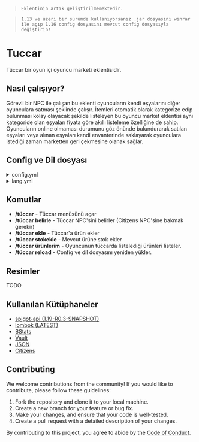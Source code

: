 > `Eklentinin artık geliştirilmemektedir.`

> `1.13 ve üzeri bir sürümde kullanıyorsanız .jar dosyasını winrar ile açıp 1.16 config dosyasını mevcut config dosyasıyla değiştirin!`

# Tuccar

Tüccar bir oyun içi oyuncu marketi eklentisidir. 

## Nasıl çalışıyor?

Görevli bir NPC ile çalışan bu eklenti oyuncuların kendi eşyalarını diğer oyunculara satması şeklinde çalışır. İtemleri otomatik olarak kategorize edip bulunması kolay olayacak şekilde listeleyen bu oyuncu market eklentisi aynı kategoride olan eşyaları fiyata göre akıllı listeleme özelliğine de sahip. Oyuncuların online olmaması durumunu göz önünde bulundurarak satılan eşyaları veya alınan eşyaları kendi envanterinde saklayarak oyunculara istediği zaman marketten geri çekmesine olanak sağlar.

## Config ve Dil dosyası
<details>
  <summary>config.yml</summary>
    Settings:
    # SHIFT + SOL tık ile alınacak adet sayısıdır.
    customBuyAmount: 32
    # Minimum listelenecek satış fiyatı
    minimumPrice: 1
    # Tüccar komut ile açılabilsin mi? /tüccar
    openTuccarViaCmd: false
    # Kategori seçme menüsünün büyüklüğünü belirler
    categorySize: 36
    # Orta tuş ile fiyat güncelleme ayarı.
    middleClickRePrice: true
    # Tüccarın kullanılabileceği dünyaları belirler.
    world:
        # Dünya beyaz listesi aktif edilsin mi?
        worldWhitelist: true
        # Dünya beyaz listesi aktifse hangi dünyalarda çalışsın.
        allowedWorlds:
        - world
    Tax:
    # Alınan vergi bir hesaba yatırılsın mı?
    depositAccount: false
    # Vergi bir hesaba yatırılıyorsa hangi hesap?
    account: Geyik
    # Vergi oranı % kaçtır? 0 yazarak devre dışı bırakabilirsiniz.
    taxRate: 0
    # Ana tüccar bloğudur. Blok ile başlayan kısım kategoridir.
    # Özel kategori oluşturmak için onun gibi yeni bir isim yazabilirsiniz.
    # Aşağıda belirli bilgiler mevcuttur:
    # KATEGORİLER #
    # displayName: Kategorinin görünen adıdır. (Zorunlu)
    # displayLore: Kategorinin görünen açıklamasıdır. (Zorunlu)
    # slot: Kategorinin olması gereken slotudur. (Zorunlu)
    # material: Kategorinin materyalidir. (Zorunlu)
    #
    # ÜRÜNLER #
    # displayName: Eşyanın tüccar guisi üzerinde gözükeceği isim (silinebilir)
    # displayLore: Eşyanın tüccar guisi üzerinde gözükecek açıklaması (silinebilir)
    # itemName: Eşyanın listelenebilmesi için gerekli olan ismidir. Örneğin: itemName: "&6Uçuş Kağıdı" (silinebilir)
    # damage: Eşyanın hasarıdır. 1.8 ve 1.12 arasında geçerlidir. (silinebilir.)
    # material: Eşyanın materyalidir. (Zorunlu)
    # enchantment: Eşyanın tüccara konması için gerekli enchantlardır. Örnek: (silinebilir)
    # enchantment:
    # - "DAMAGE_ALL:5"
    Tuccar:
    Blok:
        slot: 12
        displayName: '&6Bloklar'
        material: GRASS
        displayLore:
        - ''
        - ' &8▪ &7Bu kategoride, ihtiyacın'
        - ' &7olan &eblokları &7inceleyebilir'
        - ' &7ve satın alabilirsin.'
        - ''
        - ' &8▸ &aTıkla ve alışverişe başla!'
        items:
        1: #Birbirinden farklı sayısal değerler girmelisiniz!
            material: ICE
            displayName: '&eBuz'
        2:
            material: PACKED_ICE
            displayName: '&ePaketlenmiş Buz'
        3:
            material: MOSSY_COBBLESTONE
            displayName: '&eYosunlu Taş'
        4:
            material: BRICK
            displayName: '&eTuğla'
        5:
            material: BOOKSHELF
            displayName: '&eKitaplık'
        6:
            material: WOOD
            damage: 0
            displayName: '&eMeşe Tahtası'
        7:
            material: WOOD
            damage: 1
            displayName: '&eLadin Tahtası'
        8:
            material: WOOD
            damage: 2
            displayName: '&eHuş Tahtası'
        9:
            material: WOOD
            damage: 3
            displayName: '&eOrman Tahtası'
        10:
            material: WOOD
            damage: 4
            displayName: '&eAkasya Tahtası'
        11:
            material: WOOD
            damage: 5
            displayName: '&eKoyu Meşe Tahtası'
        12:
            material: LOG
            damage: 0
            displayName: '&eMeşe OdunU'
        13:
            material: LOG
            damage: 1
            displayName: '&eLadin Odunu'
        14:
            material: LOG
            damage: 2
            displayName: '&eHuş Odunu'
        15:
            material: LOG
            damage: 3
            displayName: '&eOrman Odunu'
        16:
            material: LOG_2
            damage: 0
            displayName: '&eAkasya Odunu'
        17:
            material: LOG_2
            damage: 1
            displayName: '&eKoyu Meşe Odunu'
        18:
            material: SPONGE
            displayName: '&eSünger'
        19:
            material: PRISMARINE
            damage: 0
            displayName: '&ePrizmarin'
        20:
            material: PRISMARINE
            damage: 1
            displayName: '&ePrizmarin Tuğlası'
        21:
            material: PRISMARINE
            damage: 2
            displayName: '&eKoyu Prizmarin'
        22:
            material: COAL_BLOCK
            displayName: '&eKömür Bloğu'
        23:
            material: OBSIDIAN
            displayName: '&eObsidyen'
        23:
            material: PUMPKIN
            displayName: '&eBalkabagi'
        24:
            material: LAPIS_BLOCK
            displayName: '&eLapis Blok'
        25:
            material: SEA_LANTERN
            displayName: '&eDeniz Feneri'
        26:
            material: GLOWSTONE
            displayName: '&eIşıktaşı'
        27:
            material: SOUL_SAND
            displayName: '&eRuh Kumu'
        28:
            material: SNOW_BLOCK
            displayName: '&eKar'
        29:
            material: QUARTZ_BLOCK
            damage: 0
            displayName: '&eKuvars Bloğu'
        29:
            material: QUARTZ_BLOCK
            damage: 1
            displayName: '&eKeskin Kuvars Bloğu'
        30:
            material: QUARTZ_BLOCK
            damage: 2
            displayName: '&eKuvars Sütun Bloğu'
        31:
            material: NETHER_BRICK
            displayName: '&eNether Tuğlası'
        32:
            material: NETHERRACK
            displayName: '&eNetherrack'
        33:
            material: SMOOTH_BRICK
            displayName: '&eTaş Tuğla'
        34:
            material: MYCEL
            displayName: '&eMiselyum'
        35:
            material: DIRT
            displayName: '&eToprak'
        36:
            material: COBBLESTONE
            displayName: '&eKırıktaş'
        37:
            material: SAND
            displayName: '&eKum'
        38:
            material: SANDSTONE
            displayName: '&eKumtaşı'
        39:
            material: ENDER_STONE
            displayName: '&eEnd Taşı'
        40:
            material: CLAY
            displayName: '&eKil'
        41:
            material: HARD_CLAY
            displayName: '&eSertleştirilmiş Kil'
        42:
            material: STAINED_CLAY
            damage: 0
            displayName: '&eBeyaz Kil'
        43:
            material: STAINED_CLAY
            damage: 1
            displayName: '&eTuruncu Kil'
        44:
            material: STAINED_CLAY
            damage: 2
            displayName: '&eEflatun Kil'
        45:
            material: STAINED_CLAY
            damage: 3
            displayName: '&eAçık Mavi Kil'
        46:
            material: STAINED_CLAY
            damage: 4
            displayName: '&eSarı Kil'
        47:
            material: STAINED_CLAY
            damage: 5
            displayName: '&eAçık Yeşil Kil'
        48:
            material: STAINED_CLAY
            damage: 6
            displayName: '&ePembe Kil'
        49:
            material: STAINED_CLAY
            damage: 7
            displayName: '&eGri Kil'
        50:
            material: STAINED_CLAY
            damage: 8
            displayName: '&eAçık Gri Kil'
        51:
            material: STAINED_CLAY
            damage: 9
            displayName: '&eCamgöbeği Kil'
        52:
            material: STAINED_CLAY
            damage: 10
            displayName: '&eMor Kil'
        53:
            material: STAINED_CLAY
            damage: 11
            displayName: '&eMavi Kil'
        54:
            material: STAINED_CLAY
            damage: 12
            displayName: '&eKahverengi Kil'
        55:
            material: STAINED_CLAY
            damage: 13
            displayName: '&eYeşil Kil'
        56:
            material: STAINED_CLAY
            damage: 14
            displayName: '&eKırmızı Kil'
        57:
            material: STAINED_CLAY
            damage: 15
            displayName: '&eSiyah Kil'
        58:
            material: WOOL
            damage: 0
            displayName: '&eBeyaz Yün'
        59:
            material: WOOL
            damage: 1
            displayName: '&eTuruncu Yün'
        60:
            material: WOOL
            damage: 2
            displayName: '&eEflatun Yün'
        61:
            material: WOOL
            damage: 3
            displayName: '&eAçık Mavi Yün'
        62:
            material: WOOL
            damage: 4
            displayName: '&eSarı Yün'
        63:
            material: WOOL
            damage: 5
            displayName: '&eAçık Yeşil Yün'
        64:
            material: WOOL
            damage: 6
            displayName: '&ePembe Yün'
        65:
            material: WOOL
            damage: 7
            displayName: '&eGri Yün'
        66:
            material: WOOL
            damage: 8
            displayName: '&eAçık Gri Yün'
        67:
            material: WOOL
            damage: 9
            displayName: '&eCamgöbeği Yün'
        68:
            material: WOOL
            damage: 10
            displayName: '&eMor Yün'
        69:
            material: WOOL
            damage: 11
            displayName: '&eMavi Yün'
        70:
            material: WOOL
            damage: 12
            displayName: '&eKahverengi Yün'
        71:
            material: WOOL
            damage: 13
            displayName: '&eYeşil Yün'
        72:
            material: WOOL
            damage: 14
            displayName: '&eKırmızı Yün'
        73:
            material: WOOL
            damage: 15
            displayName: '&eSiyah Yün'
        75:
            material: GLASS
            displayName: '&eCam'
        76:
            material: STAINED_GLASS
            damage: 0
            displayName: '&eBeyaz Cam'
        77:
            material: STAINED_GLASS
            damage: 1
            displayName: '&eTuruncu Cam'
        78:
            material: STAINED_GLASS
            damage: 2
            displayName: '&eEflatun Cam'
        79:
            material: STAINED_GLASS
            damage: 3
            displayName: '&eAçık Mavi Cam'
        80:
            material: STAINED_GLASS
            damage: 4
            displayName: '&eSarı Cam'
        81:
            material: STAINED_GLASS
            damage: 5
            displayName: '&eAçık Yeşil Cam'
        82:
            material: STAINED_GLASS
            damage: 6
            displayName: '&ePembe Cam'
        83:
            material: STAINED_GLASS
            damage: 7
            displayName: '&eGri Cam'
        84:
            material: STAINED_GLASS
            damage: 8
            displayName: '&eAçık Gri Cam'
        85:
            material: STAINED_GLASS
            damage: 9
            displayName: '&eCamgöbeği Cam'
        86:
            material: STAINED_GLASS
            damage: 10
            displayName: '&eMor Cam'
        87:
            material: STAINED_GLASS
            damage: 11
            displayName: '&eMavi Cam'
        88:
            material: STAINED_GLASS
            damage: 12
            displayName: '&eKahverengi Cam'
        89:
            material: STAINED_GLASS
            damage: 13
            displayName: '&eYeşil Cam'
        90:
            material: STAINED_GLASS
            damage: 14
            displayName: '&eKırmızı Cam'
        91:
            material: STAINED_GLASS
            damage: 15
            displayName: '&eSiyah Cam'
    Dekor:
        slot: 13
        displayName: '&6Dekorasyon'
        material: BANNER
        displayLore:
        - ''
        - ' &8▪ &7Bu kategoride, ihtiyacın'
        - ' &7olan &edekorasyon ürünlerini'
        - ' &7inceleyebilir ve satın'
        - ' &7alabilirsin.'
        - ''
        - ' &8▸ &aTıkla ve alışverişe başla!'
        items:
        92:
            material: FENCE
            displayName: '&eMeşe Çiti'
        93:
            material: SPRUCE_FENCE
            displayName: '&eLadin Çiti'
        94:
            material: BIRCH_FENCE
            displayName: '&eHuş Çiti'
        95:
            material: JUNGLE_FENCE
            displayName: '&eOrman Çiti'
        96:
            material: ACACIA_FENCE
            displayName: '&eAkasya Çiti'
        97:
            material: DARK_OAK_FENCE
            displayName: '&eKoyu Meşe Çiti'
        98:
            material: COBBLE_WALL
            damage: 0
            displayName: '&eKırıktaş Duvar'
        99:
            material: COBBLE_WALL
            damage: 1
            displayName: '&eYosunlu Kırıktaş Duvar'
        100:
            material: IRON_FENCE
            displayName: '&eDemir Parmaklık'
        101:
            material: FENCE_GATE
            displayName: '&eMeşe Çit Kapısı'
        102:
            material: SPRUCE_FENCE_GATE
            displayName: '&eLadin Çit Kapısı'
        103:
            material: BIRCH_FENCE_GATE
            displayName: '&eHuş Çit Kapısı'
        104:
            material: JUNGLE_FENCE_GATE
            displayName: '&eOrman Çit Kapısı'
        105:
            material: ACACIA_FENCE_GATE
            displayName: '&eAkasya Çit Kapısı'
        106:
            material: DARK_OAK_FENCE_GATE
            displayName: '&eKoyu Meşe Çit Kapısı'
        107:
            material: FLOWER_POT_ITEM
            displayName: '&eSaksi'
        108:
            material: ARMOR_STAND
            displayName: '&eZırh Askısı'
        109:
            material: PAINTING
            displayName: '&eTablo'
        110:
            material: BANNER
            damage: 0
            displayName: '&eBeyaz Flama'
        111:
            material: BANNER
            damage: 1
            displayName: '&eTuruncu Flama'
        112:
            material: BANNER
            damage: 2
            displayName: '&eEflatun Flama'
        113:
            material: BANNER
            damage: 3
            displayName: '&eAçık Mavi Flama'
        114:
            material: BANNER
            damage: 4
            displayName: '&eSarı Flama'
        115:
            material: BANNER
            damage: 5
            displayName: '&eAçık Yeşil Flama'
        116:
            material: BANNER
            damage: 6
            displayName: '&ePembe Flama'
        117:
            material: BANNER
            damage: 7
            displayName: '&eGri Flama'
        118:
            material: BANNER
            damage: 8
            displayName: '&eAçık Gri Flama'
        119:
            material: BANNER
            damage: 9
            displayName: '&eCamgöbeği Flama'
        120:
            material: BANNER
            damage: 10
            displayName: '&eMor Flama'
        121:
            material: BANNER
            damage: 11
            displayName: '&eMavi Flama'
        122:
            material: BANNER
            damage: 12
            displayName: '&eKahverengi Flama'
        123:
            material: BANNER
            damage: 13
            displayName: '&eYeşil Flama'
        124:
            material: BANNER
            damage: 14
            displayName: '&eKırmızı Flama'
        125:
            material: BANNER
            damage: 15
            displayName: '&eSiyah Flama'
        126:
            material: THIN_GLASS
            displayName: '&eInce Cam'
        127:
            material: STAINED_GLASS_PANE
            damage: 0
            displayName: '&eBeyaz Ince Cam'
        128:
            material: STAINED_GLASS_PANE
            damage: 1
            displayName: '&eTuruncu Ince Cam'
        129:
            material: STAINED_GLASS_PANE
            damage: 2
            displayName: '&eEflatun Ince Cam'
        130:
            material: STAINED_GLASS_PANE
            damage: 3
            displayName: '&eAçık Mavi Ince Cam'
        131:
            material: STAINED_GLASS_PANE
            damage: 4
            displayName: '&eSarı Ince Cam'
        132:
            material: STAINED_GLASS_PANE
            damage: 5
            displayName: '&eAçık Yeşil Ince Cam'
        133:
            material: STAINED_GLASS_PANE
            damage: 6
            displayName: '&ePembe Ince Cam'
        134:
            material: STAINED_GLASS_PANE
            damage: 7
            displayName: '&eGri Ince Cam'
        135:
            material: STAINED_GLASS_PANE
            damage: 8
            displayName: '&eAçık Gri Ince Cam'
        136:
            material: STAINED_GLASS_PANE
            damage: 9
            displayName: '&eCamgöbeği Ince Cam'
        137:
            material: STAINED_GLASS_PANE
            damage: 10
            displayName: '&eMor Ince Cam'
        138:
            material: STAINED_GLASS_PANE
            damage: 11
            displayName: '&eMavi Ince Cam'
        139:
            material: STAINED_GLASS_PANE
            damage: 12
            displayName: '&eKahverengi Ince Cam'
        140:
            material: STAINED_GLASS_PANE
            damage: 13
            displayName: '&eYeşil Ince Cam'
        141:
            material: STAINED_GLASS_PANE
            damage: 14
            displayName: '&eKırmızı Ince Cam'
        142:
            material: STAINED_GLASS_PANE
            damage: 15
            displayName: '&eSiyah Ince Cam'
        143:
            material: CARPET
            damage: 0
            displayName: '&eBeyaz Halı'
        144:
            material: CARPET
            damage: 1
            displayName: '&eTuruncu Halı'
        145:
            material: CARPET
            damage: 2
            displayName: '&eEflatun Halı'
        146:
            material: CARPET
            damage: 3
            displayName: '&eAçık Mavi Halı'
        147:
            material: CARPET
            damage: 4
            displayName: '&eSarı Halı'
        148:
            material: CARPET
            damage: 5
            displayName: '&eAçık Yeşil Halı'
        149:
            material: CARPET
            damage: 6
            displayName: '&ePembe Halı'
        150:
            material: CARPET
            damage: 7
            displayName: '&eGri Halı'
        151:
            material: CARPET
            damage: 8
            displayName: '&eAçık Gri Halı'
        152:
            material: CARPET
            damage: 9
            displayName: '&eCamgöbeği Halı'
        153:
            material: CARPET
            damage: 10
            displayName: '&eMor Halı'
        154:
            material: CARPET
            damage: 11
            displayName: '&eMavi Halı'
        155:
            material: CARPET
            damage: 12
            displayName: '&eKahverengi Halı'
        156:
            material: CARPET
            damage: 13
            displayName: '&eYeşil Halı'
        157:
            material: CARPET
            damage: 14
            displayName: '&eKırmızı Halı'
        158:
            material: CARPET
            damage: 15
            displayName: '&eSiyah Halı'
    KızılT:
        slot: 14
        displayName: '&6Kızıltaş ve Ulaşım'
        material: REDSTONE
        displayLore:
        - ''
        - ' &8▪ &7Bu kategoride, ihtiyacın'
        - ' &7olan &ekızıltaş ürünlerini'
        - ' &7inceleyebilir ve satın'
        - ' &7alabilirsin.'
        - ''
        - ' &8▸ &aTıkla ve alışverişe başla!'
        items:
        159:
            material: NOTE_BLOCK
            displayName: '&eNota Bloğu'
        160:
            material: PISTON_BASE
            displayName: '&ePiston'
        161:
            material: REDSTONE_LAMP_OFF
            displayName: '&eKızıltaş Lambası'
        162:
            material: DAYLIGHT_DETECTOR
            displayName: '&eGüneş Sensörü'
        163:
            material: REDSTONE
            displayName: '&eKızıltaş'
        164:
            material: REDSTONE_BLOCK
            displayName: '&eKızıltaş Bloğu'
        165:
            material: HOPPER
            displayName: '&eHuni'
        166:
            material: DIODE
            displayName: '&eKızıltaş Yineleyici'
        167:
            material: REDSTONE_COMPARATOR
            displayName: '&eKızıltaş Karşılaştırıcı'
        168:
            material: WOOD_DOOR
            displayName: '&eMeşe Kapı'
        169:
            material: IRON_DOOR
            displayName: '&eDemir Kapı'
        170:
            material: SPRUCE_DOOR_ITEM
            displayName: '&eLadin Kapı'
        171:
            material: BIRCH_DOOR_ITEM
            displayName: '&eHuş Kapı'
        172:
            material: JUNGLE_DOOR_ITEM
            displayName: '&eOrman Kapı'
        173:
            material: ACACIA_DOOR_ITEM
            displayName: '&eAkasya Kapı'
        174:
            material: DARK_OAK_DOOR_ITEM
            displayName: '&eKoyu Meşe Kapı'
        175:
            material: POWERED_RAIL
            displayName: '&eGüçlendirilmiş Ray'
        176:
            material: DETECTOR_RAIL
            displayName: '&eDedektör Ray'
        177:
            material: ACTIVATOR_RAIL
            displayName: '&eAktivatör Ray'
        178:
            material: RAILS
            displayName: '&eRay'
        179:
            material: MINECART
            displayName: '&eMinecart'
        180:
            material: STORAGE_MINECART
            displayName: '&eSandıklı Vagon'
        181:
            material: HOPPER_MINECART
            displayName: '&eHunili Vagon'
        182:
            material: POWERED_MINECART
            displayName: '&eFırınlı Vagon'
        183:
            material: DISPENSER
            displayName: '&eFırlatıcı'
        184:
            material: DROPPER
            displayName: '&eBırakıcı'
        185:
            material: SADDLE
            displayName: '&eEyer'
        186:
            material: BOAT
            displayName: '&eTekne'
        187:
            material: CARROT_STICK
            displayName: '&eHavuçlu Olta'
    Iksir:
        slot: 15
        displayName: '&6Iksir'
        material: BREWING_STAND_ITEM
        displayLore:
        - ''
        - ' &8▪ &7Bu kategoride, ihtiyacın'
        - ' &7olan &eiksirleri &7inceleyebilir'
        - ' &7ve satın alabilirsin.'
        - ''
        - ' &8▸ &aTıkla ve alışverişe başla!'
        items:
        188:
            material: POTION
            damage: 0
            displayName: '&eSu Şişesi'
        189:
            material: GLASS_BOTTLE
            displayName: '&eCam Şişe'
        190:
            material: GHAST_TEAR
            displayName: '&eGhast Gözyaşı'
        191:
            material: FERMENTED_SPIDER_EYE
            displayName: '&eMayalı Örümcek Gözü'
        192:
            material: BLAZE_POWDER
            displayName: '&eBlaze Tozu'
        193:
            material: MAGMA_CREAM
            displayName: '&eMagma Kremi'
        194:
            material: SPECKLED_MELON
            displayName: '&eParlayan Karpuz'
        195:
            material: GOLDEN_CARROT
            displayName: '&eAltın Havuç'
        196:
            material: RABBIT_FOOT
            displayName: '&eTavşan Ayağı'
        197:
            material: SULPHUR
            displayName: '&eBarut'
        198:
            material: GLOWSTONE_DUST
            displayName: '&eIşıktaşı Tozu'
        199:
            material: SUGAR
            displayName: '&eŞeker'
        200:
            material: BLAZE_ROD
            displayName: '&eBlaze Çubuğu'
        201:
            material: NETHER_STALK
            displayName: '&eNetherwart'
        202:
            material: BREWING_STAND_ITEM
            displayName: '&eSimya Standı'
        203:
            material: CAULDRON_ITEM
            displayName: '&eKazan'
        204:
            material: POTION
            damage: 8193
            displayName: '&eRejenerasyon Iksiri'
        205:
            material: POTION
            damage: 8225
            displayName: '&eRejenerasyon Iksiri'
        206:
            material: POTION
            damage: 8257
            displayName: '&eRejenerasyon Iksiri'
        207:
            material: POTION
            damage: 8194
            displayName: '&eÇeviklik Iksiri'
        208:
            material: POTION
            damage: 8226
            displayName: '&eÇeviklik Iksiri'
        209:
            material: POTION
            damage: 8258
            displayName: '&eÇeviklik Iksiri'
        210:
            material: POTION
            damage: 8227
            displayName: '&eAteş Direnci Iksiri'
        211:
            material: POTION
            damage: 8259
            displayName: '&eAteş Direnci Iksiri'
        212:
            material: POTION
            damage: 8196
            displayName: '&eZehir Iksiri'
        213:
            material: POTION
            damage: 8228
            displayName: '&eZehir Iksiri'
        214:
            material: POTION
            damage: 8260
            displayName: '&eZehir Iksiri'
        215:
            material: POTION
            damage: 8261
            displayName: '&eIyileştirme Iksiri'
        216:
            material: POTION
            damage: 8229
            displayName: '&eIyileştirme Iksiri'
        217:
            material: POTION
            damage: 8230
            displayName: '&eGece Görüşü Iksiri'
        218:
            material: POTION
            damage: 8262
            displayName: '&eGece Görüşü Iksiri'
        219:
            material: POTION
            damage: 8232
            displayName: '&eZayıflık Iksiri'
        220:
            material: POTION
            damage: 8264
            displayName: '&eZayıflık Iksiri'
        221:
            material: POTION
            damage: 8201
            displayName: '&eGüç Iksiri'
        222:
            material: POTION
            damage: 8233
            displayName: '&eGüç Iksiri'
        223:
            material: POTION
            damage: 8265
            displayName: '&eGüç Iksiri'
        224:
            material: POTION
            damage: 8234
            displayName: '&eYavaşlatma Iksiri'
        225:
            material: POTION
            damage: 8266
            displayName: '&eYavaşlatma Iksiri'
        226:
            material: POTION
            damage: 8203
            displayName: '&eSıçrama Iksiri'
        227:
            material: POTION
            damage: 8235
            displayName: '&eSıçrama Iksiri'
        228:
            material: POTION
            damage: 8267
            displayName: '&eSıçrama Iksiri'
        229:
            material: POTION
            damage: 8237
            displayName: '&eSualtı Iksiri'
        230:
            material: POTION
            damage: 8269
            displayName: '&eSualtı Iksiri'
        231:
            material: POTION
            damage: 16385
            displayName: '&ePatlayıcı Rejenerasyon Iksiri'
        232:
            material: POTION
            damage: 16417
            displayName: '&ePatlayıcı Rejenerasyon Iksiri'
        233:
            material: POTION
            damage: 16449
            displayName: '&ePatlayıcı Rejenerasyon Iksiri'
        234:
            material: POTION
            damage: 16386
            displayName: '&ePatlayıcı Hız Iksiri'
        235:
            material: POTION
            damage: 16418
            displayName: '&ePatlayıcı Hız Iksiri'
        236:
            material: POTION
            damage: 16450
            displayName: '&ePatlayıcı Hız Iksiri'
        237:
            material: POTION
            damage: 16419
            displayName: '&ePatlayıcı Ateş Direnci Iksiri'
        238:
            material: POTION
            damage: 16451
            displayName: '&ePatlayıcı Ateş Direnci Iksiri'
        239:
            material: POTION
            damage: 16388
            displayName: '&ePatlayıcı Zehir Iksiri'
        240:
            material: POTION
            damage: 16420
            displayName: '&ePatlayıcı Zehir Iksiri'
        241:
            material: POTION
            damage: 16452
            displayName: '&ePatlayıcı Zehir Iksiri'
        242:
            material: POTION
            damage: 16453
            displayName: '&ePatlayıcı Iyileştirme Iksiri'
        243:
            material: POTION
            damage: 16421
            displayName: '&ePatlayıcı Iyileştirme Iksiri'
        244:
            material: POTION
            damage: 16422
            displayName: '&ePatlayıcı Gece Görüş Iksiri'
        245:
            material: POTION
            damage: 16454
            displayName: '&ePatlayıcı Gece Görüş Iksiri'
        246:
            material: POTION
            damage: 16424
            displayName: '&ePatlayıcı Zayıflık Iksiri'
        247:
            material: POTION
            damage: 16456
            displayName: '&ePatlayıcı Zayıflık Iksiri'
        248:
            material: POTION
            damage: 16393
            displayName: '&ePatlayıcı Güç Iksiri'
        249:
            material: POTION
            damage: 16425
            displayName: '&ePatlayıcı Güç Iksiri'
        250:
            material: POTION
            damage: 16457
            displayName: '&ePatlayıcı Güç Iksiri'
        251:
            material: POTION
            damage: 16426
            displayName: '&ePatlayıcı Yavaşlık Iksiri'
        252:
            material: POTION
            damage: 16458
            displayName: '&ePatlayıcı Yavaşlık Iksiri'
        253:
            material: POTION
            damage: 16395
            displayName: '&ePatlayıcı Sıçrama Iksiri'
        254:
            material: POTION
            damage: 16427
            displayName: '&ePatlayıcı Sıçrama Iksiri'
        255:
            material: POTION
            damage: 16459
            displayName: '&ePatlayıcı Sıçrama Iksiri'
        256:
            material: POTION
            damage: 16460
            displayName: '&ePatlayıcı Zarar Iksiri'
        257:
            material: POTION
            damage: 16428
            displayName: '&ePatlayıcı Zarar Iksiri'
        258:
            material: POTION
            damage: 16461
            displayName: '&ePatlayıcı Sualtı Iksiri'
    Malzeme:
        slot: 21
        displayName: '&6Malzemeler'
        material: DIAMOND
        displayLore:
        - ''
        - ' &8▪ &7Bu kategoride, ihtiyacın'
        - ' &7olan &ecevher, boya &7gibi'
        - ' &7ürünleri inceleyebilir ve'
        - ' &7satın alabilirsin.'
        - ''
        - ' &8▸ &aTıkla ve alışverişe başla!'
        items:
        259:
            material: EMERALD
            displayName: '&eZümrüt'
        260:
            material: DIAMOND
            displayName: '&eElmas'
        261:
            material: IRON_INGOT
            displayName: '&eDemir'
        262:
            material: GOLD_INGOT
            displayName: '&eAltın'
        263:
            material: COAL
            damage: 0
            displayName: '&eKömür'
        264:
            material: COAL
            damage: 1
            displayName: '&eOdun Kömürü'
        265:
            material: NETHER_BRICK_ITEM
            displayName: '&eNether Tuğlası'
        266:
            material: STICK
            displayName: '&eÇubuk'
        267:
            material: BOWL
            displayName: '&eKase'
        268:
            material: STRING
            displayName: '&eIp'
        269:
            material: FEATHER
            displayName: '&eTüy'
        270:
            material: FLINT
            displayName: '&eÇakmaktaşı'
        271:
            material: LEATHER
            displayName: '&eDeri'
        272:
            material: CLAY_BALL
            displayName: '&eKil'
        273:
            material: SUGAR_CANE
            displayName: '&eŞeker Kamışı'
        274:
            material: NETHER_STAR
            displayName: '&eNether Yıldızı'
        275:
            material: RABBIT_HIDE
            displayName: '&eTavşan Postu'
        276:
            material: QUARTZ
            displayName: '&eKuvars'
        277:
            material: INK_SACK
            damage: 0
            displayName: '&eMürekkep Kesesi'
        278:
            material: INK_SACK
            damage: 1
            displayName: '&eGül Kırmızısı'
        279:
            material: INK_SACK
            damage: 2
            displayName: '&eKaktüs Yeşili'
        280:
            material: INK_SACK
            damage: 3
            displayName: '&eKakao Çekirdekleri'
        281:
            material: INK_SACK
            damage: 4
            displayName: '&eLapis Lazuli'
        282:
            material: INK_SACK
            damage: 5
            displayName: '&eMor Boya'
        283:
            material: INK_SACK
            damage: 6
            displayName: '&eCamgöbeği Boya'
        284:
            material: INK_SACK
            damage: 7
            displayName: '&eAçık Gri Boya'
        285:
            material: INK_SACK
            damage: 8
            displayName: '&eGri Boya'
        286:
            material: INK_SACK
            damage: 9
            displayName: '&ePembe Boya'
        287:
            material: INK_SACK
            damage: 10
            displayName: '&eKireç Boya'
        288:
            material: INK_SACK
            damage: 11
            displayName: '&eKarahindiba Sarısı'
        289:
            material: INK_SACK
            damage: 12
            displayName: '&eAçık Mavi Boya'
        367:
            material: INK_SACK
            damage: 13
            displayName: '&eEflatun Boya'
        368:
            material: INK_SACK
            damage: 14
            displayName: '&eTuruncu Boya'
        369:
            material: INK_SACK
            damage: 15
            displayName: '&eKemik Tozu'
    Yemek:
        slot: 22
        displayName: '&6Yemek'
        material: APPLE
        displayLore:
        - ''
        - ' &8▪ &7Bu kategoride, ihtiyacın'
        - ' &7olan &eyemekleri &7inceleyebilir'
        - ' &7ve satın alabilirsin.'
        - ''
        - ' &8▸ &aTıkla ve alışverişe başla!'
        items:
        370:
            material: GOLDEN_APPLE
            damage: 0
            displayName: '&eAltın Elma'
        371:
            material: GOLDEN_APPLE
            damage: 1
            displayName: '&eBüyülü Altın Elma'
        372:
            material: APPLE
            displayName: '&eElma'
        373:
            material: MUSHROOM_SOUP
            displayName: '&eMantar Güveç'
        374:
            material: BREAD
            displayName: '&eEkmek'
        375:
            material: PORK
            displayName: '&eÇiğ Domuz Eti'
        376:
            material: GRILLED_PORK
            displayName: '&eDomuz Eti'
        377:
            material: RAW_FISH
            damage: 0
            displayName: '&eÇiğ Balık'
        378:
            material: RAW_FISH
            damage: 1
            displayName: '&eÇiğ Somon Balığı'
        379:
            material: RAW_FISH
            damage: 2
            displayName: '&ePalyaço Balığı'
        380:
            material: RAW_FISH
            damage: 3
            displayName: '&eKirpi Balığı'
        381:
            material: COOKED_FISH
            damage: 0
            displayName: '&ePişmiş Balık'
        382:
            material: COOKED_FISH
            damage: 1
            displayName: '&ePişmiş Somon Balık'
        392:
            material: CAKE
            displayName: '&ePasta'
        393:
            material: COOKIE
            displayName: '&eKurabiye'
        394:
            material: MELON
            displayName: '&eKarpuz'
        395:
            material: RAW_BEEF
            displayName: '&eÇiğ Biftek'
        396:
            material: COOKED_BEEF
            displayName: '&eBiftek'
        397:
            material: RAW_CHICKEN
            displayName: '&eÇiğ Tavuk Eti'
        398:
            material: COOKED_CHICKEN
            displayName: '&ePişmiş Tavuk Eti'
        399:
            material: CARROT_ITEM
            displayName: '&eHavuç'
        400:
            material: POTATO_ITEM
            displayName: '&ePatates'
        401:
            material: BAKED_POTATO
            displayName: '&eHaşlanmış Patates'
        402:
            material: PUMPKIN_PIE
            displayName: '&eBalkabağı Turtası'
        403:
            material: RABBIT
            displayName: '&eÇiğ Tavşan Eti'
        404:
            material: COOKED_RABBIT
            displayName: '&ePişmiş Tavşan Eti'
        405:
            material: RABBIT_STEW
            displayName: '&eTavşan Yahnisi'
        406:
            material: MUTTON
            displayName: '&eÇiğ Koyun Eti'
        407:
            material: COOKED_MUTTON
            displayName: '&ePişmiş Koyun Eti'
    Kitap:
        slot: 23
        displayName: '&6Büyülü Kitaplar'
        material: ENCHANTED_BOOK
        displayLore:
        - ''
        - ' &8▪ &7Bu kategoride, ihtiyacın'
        - ' &7olan &ebüyülü kitapları'
        - ' &7inceleyebilir ve satın'
        - ' &7alabilirsin.'
        - ''
        - ' &8▸ &aTıkla ve alışverişe başla!'
        items:
        408:
            material: ENCHANTED_BOOK
            displayName: '&eBüyülü Kitap'
            enchantment:
            - PROTECTION_ENVIRONMENTAL:1
        409:
            material: ENCHANTED_BOOK
            displayName: '&eBüyülü Kitap'
            enchantment:
            - PROTECTION_ENVIRONMENTAL:2
        410:
            material: ENCHANTED_BOOK
            displayName: '&eBüyülü Kitap'
            enchantment:
            - PROTECTION_ENVIRONMENTAL:3
        411:
            material: ENCHANTED_BOOK
            displayName: '&eBüyülü Kitap'
            enchantment:
            - PROTECTION_ENVIRONMENTAL:4
        412:
            material: ENCHANTED_BOOK
            displayName: '&eBüyülü Kitap'
            enchantment:
            - PROTECTION_FIRE:1
        413:
            material: ENCHANTED_BOOK
            displayName: '&eBüyülü Kitap'
            enchantment:
            - PROTECTION_FIRE:2
        414:
            material: ENCHANTED_BOOK
            displayName: '&eBüyülü Kitap'
            enchantment:
            - PROTECTION_FIRE:3
        415:
            material: ENCHANTED_BOOK
            displayName: '&eBüyülü Kitap'
            enchantment:
            - PROTECTION_FIREL:4
        416:
            material: ENCHANTED_BOOK
            displayName: '&eBüyülü Kitap'
            enchantment:
            - PROTECTION_FALL:1
        417:
            material: ENCHANTED_BOOK
            displayName: '&eBüyülü Kitap'
            enchantment:
            - PROTECTION_FALL:2
        418:
            material: ENCHANTED_BOOK
            displayName: '&eBüyülü Kitap'
            enchantment:
            - PROTECTION_FALL:3
        419:
            material: ENCHANTED_BOOK
            displayName: '&eBüyülü Kitap'
            enchantment:
            - PROTECTION_FALL:4
        420:
            material: ENCHANTED_BOOK
            displayName: '&eBüyülü Kitap'
            enchantment:
            - PROTECTION_EXPLOSIONS:1
        421:
            material: ENCHANTED_BOOK
            displayName: '&eBüyülü Kitap'
            enchantment:
            - PROTECTION_EXPLOSIONS:2
        422:
            material: ENCHANTED_BOOK
            displayName: '&eBüyülü Kitap'
            enchantment:
            - PROTECTION_EXPLOSIONS:3
        423:
            material: ENCHANTED_BOOK
            displayName: '&eBüyülü Kitap'
            enchantment:
            - PROTECTION_EXPLOSIONS:4
        424:
            material: ENCHANTED_BOOK
            displayName: '&eBüyülü Kitap'
            enchantment:
            - PROTECTION_PROJECTILE:1
        425:
            material: ENCHANTED_BOOK
            displayName: '&eBüyülü Kitap'
            enchantment:
            - PROTECTION_PROJECTILE:2
        426:
            material: ENCHANTED_BOOK
            displayName: '&eBüyülü Kitap'
            enchantment:
            - PROTECTION_PROJECTILE:3
        427:
            material: ENCHANTED_BOOK
            displayName: '&eBüyülü Kitap'
            enchantment:
            - PROTECTION_PROJECTILE:4
        428:
            material: ENCHANTED_BOOK
            displayName: '&eBüyülü Kitap'
            enchantment:
            - OXYGEN:1
        429:
            material: ENCHANTED_BOOK
            displayName: '&eBüyülü Kitap'
            enchantment:
            - OXYGEN:2
        430:
            material: ENCHANTED_BOOK
            displayName: '&eBüyülü Kitap'
            enchantment:
            - OXYGEN:3
        431:
            material: ENCHANTED_BOOK
            displayName: '&eBüyülü Kitap'
            enchantment:
            - WATER_WORKER:1
        432:
            material: ENCHANTED_BOOK
            displayName: '&eBüyülü Kitap'
            enchantment:
            - THORNS:1
        433:
            material: ENCHANTED_BOOK
            displayName: '&eBüyülü Kitap'
            enchantment:
            - THORNS:2
        444:
            material: ENCHANTED_BOOK
            displayName: '&eBüyülü Kitap'
            enchantment:
            - THORNS:3
        435:
            material: ENCHANTED_BOOK
            displayName: '&eBüyülü Kitap'
            enchantment:
            - DEPTH_STRIDER:1
        290:
            material: ENCHANTED_BOOK
            displayName: '&eBüyülü Kitap'
            enchantment:
            - DEPTH_STRIDER:2
        291:
            material: ENCHANTED_BOOK
            displayName: '&eBüyülü Kitap'
            enchantment:
            - DEPTH_STRIDER:3
        292:
            material: ENCHANTED_BOOK
            displayName: '&eBüyülü Kitap'
            enchantment:
            - DAMAGE_ALL:1
        293:
            material: ENCHANTED_BOOK
            displayName: '&eBüyülü Kitap'
            enchantment:
            - DAMAGE_ALL:2
        294:
            material: ENCHANTED_BOOK
            displayName: '&eBüyülü Kitap'
            enchantment:
            - DAMAGE_ALL:3
        295:
            material: ENCHANTED_BOOK
            displayName: '&eBüyülü Kitap'
            enchantment:
            - DAMAGE_ALL:4
        296:
            material: ENCHANTED_BOOK
            displayName: '&eBüyülü Kitap'
            enchantment:
            - DAMAGE_ALL:5
        297:
            material: ENCHANTED_BOOK
            displayName: '&eBüyülü Kitap'
            enchantment:
            - DAMAGE_UNDEAD:1
        298:
            material: ENCHANTED_BOOK
            displayName: '&eBüyülü Kitap'
            enchantment:
            - DAMAGE_UNDEAD:2
        299:
            material: ENCHANTED_BOOK
            displayName: '&eBüyülü Kitap'
            enchantment:
            - DAMAGE_UNDEAD:3
        300:
            material: ENCHANTED_BOOK
            displayName: '&eBüyülü Kitap'
            enchantment:
            - DAMAGE_UNDEAD:4
        301:
            material: ENCHANTED_BOOK
            ddisplayName: '&eBüyülü Kitap'
            enchantment:
            - DAMAGE_UNDEAD:5
        302:
            material: ENCHANTED_BOOK
            displayName: '&eBüyülü Kitap'
            enchantment:
            - DAMAGE_ARTHROPODS:1
        303:
            material: ENCHANTED_BOOK
            displayName: '&eBüyülü Kitap'
            enchantment:
            - DAMAGE_ARTHROPODS:2
        304:
            material: ENCHANTED_BOOK
            displayName: '&eBüyülü Kitap'
            enchantment:
            - DAMAGE_ARTHROPODS:3
        305:
            material: ENCHANTED_BOOK
            displayName: '&eBüyülü Kitap'
            enchantment:
            - DAMAGE_ARTHROPODS:4
        306:
            material: ENCHANTED_BOOK
            displayName: '&eBüyülü Kitap'
            enchantment:
            - DAMAGE_ARTHROPODS:5
        307:
            material: ENCHANTED_BOOK
            displayName: '&eBüyülü Kitap'
            enchantment:
            - KNOCKBACK:1
        308:
            material: ENCHANTED_BOOK
            displayName: '&eBüyülü Kitap'
            enchantment:
            - KNOCKBACK:2
        309:
            material: ENCHANTED_BOOK
            displayName: '&eBüyülü Kitap'
            enchantment:
            - FIRE_ASPECT:1
        310:
            material: ENCHANTED_BOOK
            displayName: '&eBüyülü Kitap'
            enchantment:
            - FIRE_ASPECT:2
        311:
            material: ENCHANTED_BOOK
            displayName: '&eBüyülü Kitap'
            enchantment:
            - LOOT_BONUS_MOBS:1
        312:
            material: ENCHANTED_BOOK
            displayName: '&eBüyülü Kitap'
            enchantment:
            - LOOT_BONUS_MOBS:2
        313:
            material: ENCHANTED_BOOK
            displayName: '&eBüyülü Kitap'
            enchantment:
            - LOOT_BONUS_MOBS:3
        314:
            material: ENCHANTED_BOOK
            displayName: '&eBüyülü Kitap'
            enchantment:
            - DIG_SPEED:1
        315:
            material: ENCHANTED_BOOK
            displayName: '&eBüyülü Kitap'
            enchantment:
            - DIG_SPEED:2
        316:
            material: ENCHANTED_BOOK
            displayName: '&eBüyülü Kitap'
            enchantment:
            - DIG_SPEED:3
        317:
            material: ENCHANTED_BOOK
            displayName: '&eBüyülü Kitap'
            enchantment:
            - DIG_SPEED:4
        318:
            material: ENCHANTED_BOOK
            displayName: '&eBüyülü Kitap'
            enchantment:
            - DIG_SPEED:5
        319:
            material: ENCHANTED_BOOK
            displayName: '&eBüyülü Kitap'
            enchantment:
            - SILK_TOUCH:1
        320:
            material: ENCHANTED_BOOK
            displayName: '&eBüyülü Kitap'
            enchantment:
            - DURABILITY:1
        321:
            material: ENCHANTED_BOOK
            displayName: '&eBüyülü Kitap'
            enchantment:
            - DURABILITY:2
        322:
            material: ENCHANTED_BOOK
            displayName: '&eBüyülü Kitap'
            enchantment:
            - DURABILITY:3
        323:
            material: ENCHANTED_BOOK
            displayName: '&eBüyülü Kitap'
            enchantment:
            - DURABILITY:4
        324:
            material: ENCHANTED_BOOK
            displayName: '&eBüyülü Kitap'
            enchantment:
            - DURABILITY:5
        325:
            material: ENCHANTED_BOOK
            displayName: '&eBüyülü Kitap'
            enchantment:
            - LOOT_BONUS_BLOCKS:1
        326:
            material: ENCHANTED_BOOK
            displayName: '&eBüyülü Kitap'
            enchantment:
            - LOOT_BONUS_BLOCKS:2
        327:
            material: ENCHANTED_BOOK
            displayName: '&eBüyülü Kitap'
            enchantment:
            - LOOT_BONUS_BLOCKS:3
        328:
            material: ENCHANTED_BOOK
            displayName: '&eBüyülü Kitap'
            enchantment:
            - ARROW_DAMAGE:1
        329:
            material: ENCHANTED_BOOK
            displayName: '&eBüyülü Kitap'
            enchantment:
            - ARROW_DAMAGE:2
        330:
            material: ENCHANTED_BOOK
            displayName: '&eBüyülü Kitap'
            enchantment:
            - ARROW_DAMAGE:3
        331:
            material: ENCHANTED_BOOK
            displayName: '&eBüyülü Kitap'
            enchantment:
            - ARROW_DAMAGE:4
        332:
            material: ENCHANTED_BOOK
            displayName: '&eBüyülü Kitap'
            enchantment:
            - ARROW_DAMAGE:5
        333:
            material: ENCHANTED_BOOK
            displayName: '&eBüyülü Kitap'
            enchantment:
            - ARROW_KNOCKBACK:1
        334:
            material: ENCHANTED_BOOK
            displayName: '&eBüyülü Kitap'
            enchantment:
            - ARROW_KNOCKBACK:2
        335:
            material: ENCHANTED_BOOK
            displayName: '&eBüyülü Kitap'
            enchantment:
            - ARROW_FIRE:1
        336:
            material: ENCHANTED_BOOK
            displayName: '&eBüyülü Kitap'
            enchantment:
            - ARROW_INFINITE:1
        337:
            material: ENCHANTED_BOOK
            displayName: '&eBüyülü Kitap'
            enchantment:
            - LUCK:1
        338:
            material: ENCHANTED_BOOK
            displayName: '&eBüyülü Kitap'
            enchantment:
            - LUCK:2
        339:
            material: ENCHANTED_BOOK
            displayName: '&eBüyülü Kitap'
            enchantment:
            - LUCK:3
        340:
            material: ENCHANTED_BOOK
            displayName: '&eBüyülü Kitap'
            enchantment:
            - LURE:1
        341:
            material: ENCHANTED_BOOK
            displayName: '&eBüyülü Kitap'
            enchantment:
            - LURE:2
        342:
            material: ENCHANTED_BOOK
            displayName: '&eBüyülü Kitap'
            enchantment:
            - LURE:3
    Diğer:
        slot: 24
        displayName: '&6Diğer'
        material: LAVA_BUCKET
        displayLore:
        - ''
        - ' &8▪ &7Bu kategoride, ihtiyacın'
        - ' &7olan &ekayış, kova, makas &7gibi'
        - ' &7çeşitli ürünleri inceleyebilir'
        - ' &7ve satın alabilirsin.'
        - ''
        - ' &8▸ &aTıkla ve alışverişe başla!'
        items:
        343:
            material: ENCHANTMENT_TABLE
            displayName: '&eBüyü Masası'
        344:
            material: BUCKET
            displayName: '&eKova'
        345:
            material: LAVA_BUCKET
            displayName: '&eLav Kovası'
        346:
            material: WATER_BUCKET
            displayName: '&eSu Kovası'
        347:
            material: MILK_BUCKET
            displayName: '&eSüt Kovası'
        348:
            material: ENDER_PEARL
            displayName: '&eEnder Incisi'
        349:
            material: EYE_OF_ENDER
            displayName: '&eEnder Gözü'
        350:
            material: IRON_BARDING
            displayName: '&eDemir At Zırhı'
        351:
            material: GOLD_BARDING
            displayName: '&eAltın At Zırhı'
        352:
            material: DIAMOND_BARDING
            displayName: '&eElmas At Zırhı'
        353:
            material: FISHING_ROD
            displayName: '&eOlta'
        354:
            material: WATCH
            displayName: '&eSaat'
        355:
            material: SHEARS
            displayName: '&eMakas'
        356:
            material: NAME_TAG
            displayName: '&eIsim Etiketi'
        357:
            material: FLINT_AND_STEEL
            displayName: '&eÇakmaktaşı ve Çelik'
        358:
            material: BOW
            displayName: '&eYay'
        359:
            material: ARROW
            displayName: '&eOk'
        360:
            material: LADDER
            displayName: '&eMerdiven'
        361:
            material: TORCH
            displayName: '&eMeşale'
        362:
            material: SIGN
            displayName: '&eTabela'
        363:
            material: ITEM_FRAME
            displayName: '&eEşya Çerçevesi'
        364:
            material: SLIME_BALL
            displayName: '&eBalçık Topu'
        365:
            material: SKULL_ITEM
            damage: 1
            displayName: '&eWither Kafası'
        366:
            material: LEASH
            displayName: '&eKayış'       
    confirmation:
    yesItem:
        slot: 11
        material: stained_clay
        damage: 5
        name: '&aKabul Et'
        lore:
        - ''
        - ' &8▪ &7İşlemi onayla!'
    noItem:
        slot: 15
        material: stained_clay
        damage: 14
        name: '&4Reddet'
        lore:
        - ''
        - ' &8▪ &7İşlemi iptal et!'
    fill:
        material: stained_glass_pane
        damage: 7
</details>

<details>
    <summary>lang.yml</summary>
        TuccarGui: '&8Tüccar'
        CategoryGui: '&8Tüccar &0/'
        itemGui: '&8Ürünler &0/'
        confirmationGui: '&aOnaylama'
        selfProducts: '&6Ürünlerim'
        Messages:
        productSold: ' &6Tüccar &8▸ &2{product}x{amount} &asatıldı. &2+{price}'
        listItem: ' &6Tüccar &8▸ &7Ürün başarıyla listelendi!'
        dontHavePerm: ' &6Tüccar &8▸ &cBunun için yetkin yok!'
        inputMustInteger: '&6Tüccar &8▸ &cFiyat sayı olmalıdır!'
        notEnoughItem: ' &6Tüccar &8▸ &cYeterli sayıda ürün bulunamadı!'
        couldntFindStock: ' &6Tüccar &8▸ &cStok bulunamadı!'
        notInAllowedWorld: ' &6Tüccar &8▸ &cBunun için doğru dünyada değilsin!'
        priceLow: ' &6Tüccar &8▸ &cFiyat &4{min} &cdan düşük olamaz!'
        rePrice: ' &6Tüccar &8▸ &aÜrünün fiyatını güncellemek için sohbete fiyatı 10 saniye içinde yaz.'
        rePriceSuccess: ' &6Tüccar &8▸ &aYeniden fiyat ayarlaması tamamlandı.'
        cannotBuyOwnItem: ' &6Tüccar &8▸ &cKendi ürününü satın alamazsın!'
        couldntFindItem: ' &6Tüccar &8▸ &cBöyle bir ürün bulunamadı!'
        setNpcSuccess: ' &6Tüccar &8▸ &aTüccar NPCsi &2başarıyla &akondu.'
        reload: ' &6Tüccar &8▸ &aYenileme işlemi &2başarıyla &agerçekleştirildi.'
        help:
        - ''
        - '&6 TÜCCAR SİSTEMİ:'
        - ''
        - '&6 /tüccar ekle &d[Birim Fiyatı] <Stok Sayısı/El/Hepsi> &8▸ &7Tüccara ürün kayıt eder.'
        - '&6 /tüccar stokekle &d<Stok Sayısı/El/Hepsi> &8▸ &7Tüccara stok ekler.'
        - '&6 /tüccar ürünlerim &8▸ &7Tüccardaki ürünlerini gösterir.'
        - ''
        - '&7 Tüccar menüsünden ürünlerini &Ciptal edip&7/&adüzenleyebilirsin.'
        - '&d<değer> &8▸ &7Opsiyonel &8(zorunlu olmayan) &7verilerdir.'
        - '&d[değer] &8▸ &cZorunlu &7girilmesi gereken verilerdir.'
        Titles:
        processCancelled:
            title: '&4Onay'
            subTitle: '&cOnay verilmedi!'
        processSuccess:
            title: '&2Onay'
            subTitle: '&aOnay alındı!'
        errorConfirmation:
            title: '&4Hata'
            subTitle: '&cSatın alınamadı.'
        notEnoughSpace:
            title: '&4Hata'
            subTitle: '&cEnvanter dolu.'
        notEnoughMoney:
            title: '&4Hata'
            subTitle: '&cYeterli para yok.'
        Gui:
        myProducts:
            slot: 19
            material: CHEST
            name: '&6Ürünlerim'
            lore:
            - ''
            - '&8▪ &7Buradan daha önce tüccara'
            - '&7eklemiş olduğun ürünleri görebilirsin.'
        itemCategoryTemplate:
        - ''
        - '&8▪ &7Satıcı Sayısı: &e{seller_amount}'
        - '&8▪ &7Minimum Fiyat: &e{min_price}'
        - ''
        cancelTemplate:
        - ''
        - ' &8▪ &7Kategori: &a{category}'
        - ' &8▪ &7Adet: &a{amount}'
        - ' &8▪ &7Satıcı: &c{seller}'
        - ' &8▪ &7Fiyat: &6{price}'
        - ''
        filter:
            material: HOPPER
            name: '&6Filtreleyici'
            lore:
            - ''
            - '&8▪ &7Satışı olmayan ürünleri filtreler.'
            - '&8▪ &7Mevcut durum: &a{filter_status}'
        empty:
            material: BARRIER
            name: '&4Sekme Boş'
            lore:
            - ''
            - '&7▪ Bu menü boş görünüyor!'
        nextPage:
            material: ARROW
            name: '&eSonraki Sayfa'
            lore:
            - ''
            - '&8▪ &7Sonraki sayfaya geç!'
        previousPage:
            material: ARROW
            name: '&eÖnceki Sayfa'
            lore:
            - ''
            - '&8▪ &7Önceki sayfaya dön!'
        backToMenu:
            material: ARROW
            name: '&cGeri Dön'
            lore:
            - ''
            - '&8▪ &7Önceki menüye dön!'
        help:
            slot: 10
            material: BOOK
            name: '&6Bilgi'
            lore:
            - ''
            - '&8▪ &7Tüccar eşyalarını satışa çıkarır'
            - '&7Ve buradan yaptığın satışlar ile'
            - '&7Para kazanabilirsin!'
        selfProductHelp:
            slot: 45
            material: BOOK
            name: '&6Bilgi'
            lore:
            - ''
            - '&8▪ &7Burada kendi sattığın ürünleri'
            - '&7Görebilirsin ve onları iptal edebilirsin.'
        selfProductTemplate:
            lore:
            - ''
            - ' &8▪ &7Stok: &a{stock}'
            - ' &8▪ &7Fiyat: &a{price}'
            - ' &8▪ &7Kategori: &a{category}'
            - ''
            - '&e1 Adet iptal etmek için &6[Sol Tık]'
        #    - "&e{custom_amount} Adet iptal etmek için &6[Shift + Sol Tık]"
            - '&e1 Stack iptal etmek için &6[Sağ Tık]'
            - '&eHepsini iptal etmek için &6[Shift + Sağ Tık]'
            - '&eFiyatı güncellemek için &6[Orta Tık]'
        itemTemplate:
            lore:
            - ''
            - ' &8▪ &7Satıcı: &a{seller}'
            - ' &8▪ &7Stok: &a{stock}'
            - ' &8▪ &7Fiyat: &a{price}'
            - ''
            - '&e1 Adet satın almak için &6[Sol Tık]'
        #    - "&e{custom_amount} Adet satın almak için &6[Shift + Sol Tık]"
            - '&e1 Stack satın almak için &6[Sağ Tık]'
            - '&eEnvanterini doldurmak için &6[Shift + Sağ Tık]'
</details>

## Komutlar
+ **/tüccar** - Tüccar menüsünü açar
+ **/tüccar belirle** - Tüccar NPC'sini belirler (Citizens NPC'sine bakmak gerekir)
+ **/tüccar ekle** - Tüccar'a ürün ekler
+ **/tüccar stokekle** - Mevcut ürüne stok ekler
+ **/tüccar ürünlerim** - Oyuncunun tüccarda listelediği ürünleri listeler.
+ **/tüccar reload** - Config ve dil dosyasını yeniden yükler.

## Resimler
TODO

## Kullanılan Kütüphaneler

* [spigot-api (1.19-R0.3-SNAPSHOT)](https://hub.spigotmc.org/stash/projects/SPIGOT/repos/spigot/browse)
* [lombok (LATEST)](https://github.com/projectlombok/lombok)
* [BStats](https://bstats.org)
* [Vault](https://www.spigotmc.org/resources/vault.34315/)
* [JSON](https://mvnrepository.com/artifact/org.json/json)
* [Citizens](https://wiki.citizensnpcs.co/Citizens_Wiki)

## Contributing

We welcome contributions from the community! If you would like to contribute, please follow these guidelines:

1. Fork the repository and clone it to your local machine.
2. Create a new branch for your feature or bug fix.
3. Make your changes, and ensure that your code is well-tested.
4. Create a pull request with a detailed description of your changes.

By contributing to this project, you agree to abide by the [Code of Conduct](CODE_OF_CONDUCT.md).